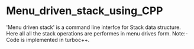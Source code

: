 # Menu_driven_stack_using_CPP
'Menu driven stack' is a command line interfce for Stack data structure.
Here all all the stack operations are performes in menu drives form.
Note:- Code is implemented in turboc++.
